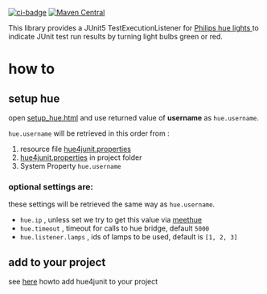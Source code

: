 [![ci-badge]][ci-actions]
[![Maven Central](https://img.shields.io/maven-central/v/de.klosebrothers.hue/hue4junit.svg?label=maven)](https://search.maven.org/search?q=g:%22de.klosebrothers.hue%22%20AND%20a:%22hue4junit%22)

This library provides a JUnit5 TestExecutionListener for [Philips hue lights ](https://www2.meethue.com/en-us) to indicate JUnit test run results by turning light bulbs green or red.

# how to
## setup hue
open [setup_hue.html](http://htmlpreview.github.io/?https://github.com/mklose/hue4junit/blob/master/setup_hue.html) and use returned value of __username__ as `hue.username`.

`hue.username` will be retrieved in this order from :
 1. resource file [hue4junit.properties](src/test/resources/hue4junit.properties)
 1. [hue4junit.properties](hue4junit.properties) in project folder
 1. System Property `hue.username`
 
 ### optional settings are:
 these settings will be retrieved the same way as `hue.username`. 
  - `hue.ip` , unless set we try to get this value via [meethue](https://www.meethue.com/api/nupnp)
  - `hue.timeout` , timeout for calls to hue bridge, default `5000`
  - `hue.listener.lamps` , ids of lamps to be used, default is  `[1, 2, 3]`

## add to your project

see [here](https://github.com/swkBerlin/kata-bootstraps/tree/master/java/hue4j5) howto add hue4junit to your project

[ci-badge]: https://github.com/mklose/hue4junit/workflows/CI/badge.svg "CI build status"
[ci-actions]: https://github.com/mklose/hue4junit/actions
